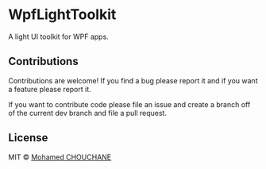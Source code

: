 # WpfLightToolkit
A light UI toolkit for WPF apps. 

## Contributions

Contributions are welcome! If you find a bug please report it and if you want a feature please report it.

If you want to contribute code please file an issue and create a branch off of the current dev branch and file a pull request.

## License

MIT © [Mohamed CHOUCHANE](https://mohachouch.github.io)

